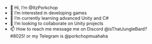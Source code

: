 - 👋 Hi, I’m @ItzPorkchop
- 👀 I’m interested in developing games
- 🌱 I’m currently learning advanced Unity and C#
- 💞️ I’m looking to collaborate on Unity projects
- 📫 How to reach me message me on Discord @isThatJungleBard?#8025! or my Telegram is @porkchopmuahaha

<!---
ItzPorkchop/ItzPorkchop is a ✨ special ✨ repository because its `README.md` (this file) appears on your GitHub profile.
You can click the Preview link to take a look at your changes.
--->
